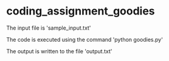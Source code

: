 # coding_assignment_goodies

The input file is 'sample_input.txt'

The code is executed using the command 'python goodies.py' 

The output is written to the file 'output.txt'
